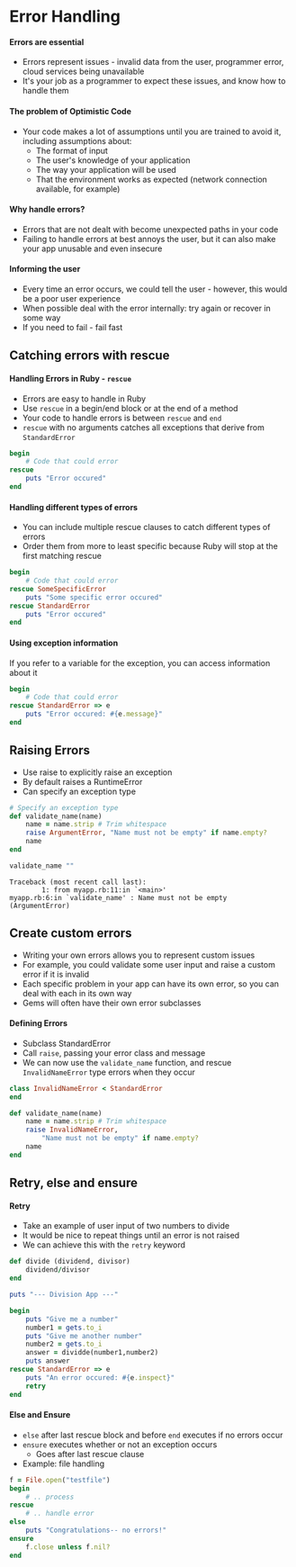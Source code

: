 # Error Handling

#### Errors are essential

* Errors represent issues - invalid data from the user, programmer error, cloud services being unavailable
* It's your job as a programmer to expect these issues, and know how to handle them

#### The problem of Optimistic Code

* Your code makes a lot of assumptions until you are trained to avoid it, including assumptions about: 
  * The format of input
  * The user's knowledge of your application
  * The way your application will be used
  * That the environment works as expected (network connection available, for example)

#### Why handle errors?

* Errors that are not dealt with become unexpected paths in your code
* Failing to handle errors at best annoys the user, but it can also make your app unusable and even insecure

#### Informing the user

* Every time an error occurs, we could tell the user - however, this would be a poor user experience
* When possible deal with the error internally: try again or recover in some way
* If you need to fail - fail fast

## Catching errors with rescue

#### Handling Errors in Ruby - `rescue`

* Errors are easy to handle in Ruby
* Use `rescue` in a begin/end block or at the end of a method
* Your code to handle errors is between `rescue` and `end`
* `rescue` with no arguments catches all exceptions that derive from `StandardError`

```ruby
begin
    # Code that could error
rescue
    puts "Error occured"
end
```



#### Handling different types of errors

* You can include multiple rescue clauses to catch different types of errors
* Order them from more to least specific because Ruby will stop at the first matching rescue

```ruby
begin
    # Code that could error
rescue SomeSpecificError
    puts "Some specific error occured"
rescue StandardError
    puts "Error occured"
end
```



#### Using exception information

If you refer to a variable for the exception, you can access information about it

```ruby
begin
    # Code that could error
rescue StandardError => e
    puts "Error occured: #{e.message}"
end
```


## Raising Errors

* Use raise to explicitly raise an exception
* By default raises a RuntimeError
* Can specify an exception type

```ruby
# Specify an exception type
def validate_name(name)
    name = name.strip # Trim whitespace
    raise ArgumentError, "Name must not be empty" if name.empty?
    name
end

validate_name ""
```

```
Traceback (most recent call last):
		1: from myapp.rb:11:in `<main>'
myapp.rb:6:in `validate_name' : Name must not be empty
(ArgumentError)
```

## Create custom errors

* Writing your own errors allows you to represent custom issues
* For example, you could validate some user input and raise a custom error if it is invalid
* Each specific problem in your app can have its own error, so you can deal with each in its own way
* Gems will often have their own error subclasses

#### Defining Errors

* Subclass StandardError
* Call `raise`, passing your error class and message
* We can now use the `validate_name` function, and rescue `InvalidNameError` type errors when they occur

```ruby
class InvalidNameError < StandardError
end

def validate_name(name)
    name = name.strip # Trim whitespace
    raise InvalidNameError,
    	"Name must not be empty" if name.empty?
    name
end
```


## Retry, else and ensure

#### Retry

* Take an example of user input of two numbers to divide
* It would be nice to repeat things until an error is not raised
* We can achieve this with the `retry` keyword

```ruby
def divide (dividend, divisor)
    dividend/divisor
end

puts "--- Division App ---"

begin
    puts "Give me a number"
    number1 = gets.to_i
    puts "Give me another number"
    number2 = gets.to_i
    answer = dividde(number1,number2)
    puts answer
rescue StandardError => e
    puts "An error occured: #{e.inspect}"
    retry
end
```

#### Else and Ensure

* `else` after last rescue block and before `end` executes if no errors occur
* `ensure` executes whether or not an exception occurs
  * Goes after last rescue clause
* Example: file handling

```ruby
f = File.open("testfile")
begin
    # .. process
rescue
    # .. handle error
else
    puts "Congratulations-- no errors!"
ensure
    f.close unless f.nil?
end
```

